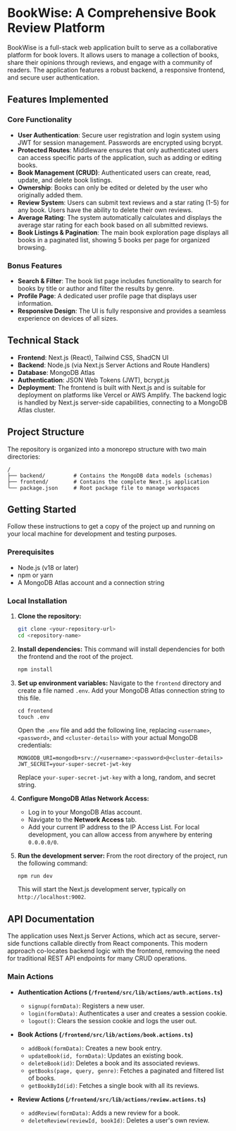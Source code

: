 # BookWise: A Comprehensive Book Review Platform

BookWise is a full-stack web application built to serve as a collaborative platform for book lovers. It allows users to manage a collection of books, share their opinions through reviews, and engage with a community of readers. The application features a robust backend, a responsive frontend, and secure user authentication.

## Features Implemented

### Core Functionality
- **User Authentication**: Secure user registration and login system using JWT for session management. Passwords are encrypted using bcrypt.
- **Protected Routes**: Middleware ensures that only authenticated users can access specific parts of the application, such as adding or editing books.
- **Book Management (CRUD)**: Authenticated users can create, read, update, and delete book listings.
- **Ownership**: Books can only be edited or deleted by the user who originally added them.
- **Review System**: Users can submit text reviews and a star rating (1-5) for any book. Users have the ability to delete their own reviews.
- **Average Rating**: The system automatically calculates and displays the average star rating for each book based on all submitted reviews.
- **Book Listings & Pagination**: The main book exploration page displays all books in a paginated list, showing 5 books per page for organized browsing.

### Bonus Features
- **Search & Filter**: The book list page includes functionality to search for books by title or author and filter the results by genre.
- **Profile Page**: A dedicated user profile page that displays user information.
- **Responsive Design**: The UI is fully responsive and provides a seamless experience on devices of all sizes.

## Technical Stack

- **Frontend**: Next.js (React), Tailwind CSS, ShadCN UI
- **Backend**: Node.js (via Next.js Server Actions and Route Handlers)
- **Database**: MongoDB Atlas
- **Authentication**: JSON Web Tokens (JWT), bcrypt.js
- **Deployment**: The frontend is built with Next.js and is suitable for deployment on platforms like Vercel or AWS Amplify. The backend logic is handled by Next.js server-side capabilities, connecting to a MongoDB Atlas cluster.

## Project Structure

The repository is organized into a monorepo structure with two main directories:

```
/
├── backend/         # Contains the MongoDB data models (schemas)
├── frontend/        # Contains the complete Next.js application
└── package.json     # Root package file to manage workspaces
```

## Getting Started

Follow these instructions to get a copy of the project up and running on your local machine for development and testing purposes.

### Prerequisites

- Node.js (v18 or later)
- npm or yarn
- A MongoDB Atlas account and a connection string

### Local Installation

1. **Clone the repository:**
   ```sh
   git clone <your-repository-url>
   cd <repository-name>
   ```

2. **Install dependencies:**
   This command will install dependencies for both the frontend and the root of the project.
   ```sh
   npm install
   ```

3. **Set up environment variables:**
   Navigate to the `frontend` directory and create a file named `.env`. Add your MongoDB Atlas connection string to this file.

   ```
   cd frontend
   touch .env
   ```

   Open the `.env` file and add the following line, replacing `<username>`, `<password>`, and `<cluster-details>` with your actual MongoDB credentials:
   ```
   MONGODB_URI=mongodb+srv://<username>:<password>@<cluster-details>
   JWT_SECRET=your-super-secret-jwt-key
   ```
   Replace `your-super-secret-jwt-key` with a long, random, and secret string.

4. **Configure MongoDB Atlas Network Access:**
   - Log in to your MongoDB Atlas account.
   - Navigate to the **Network Access** tab.
   - Add your current IP address to the IP Access List. For local development, you can allow access from anywhere by entering `0.0.0.0/0`.

5. **Run the development server:**
   From the root directory of the project, run the following command:
   ```sh
   npm run dev
   ```
   This will start the Next.js development server, typically on `http://localhost:9002`.

## API Documentation

The application uses Next.js Server Actions, which act as secure, server-side functions callable directly from React components. This modern approach co-locates backend logic with the frontend, removing the need for traditional REST API endpoints for many CRUD operations.

### Main Actions

- **Authentication Actions (`/frontend/src/lib/actions/auth.actions.ts`)**
  - `signup(formData)`: Registers a new user.
  - `login(formData)`: Authenticates a user and creates a session cookie.
  - `logout()`: Clears the session cookie and logs the user out.

- **Book Actions (`/frontend/src/lib/actions/book.actions.ts`)**
  - `addBook(formData)`: Creates a new book entry.
  - `updateBook(id, formData)`: Updates an existing book.
  - `deleteBook(id)`: Deletes a book and its associated reviews.
  - `getBooks(page, query, genre)`: Fetches a paginated and filtered list of books.
  - `getBookById(id)`: Fetches a single book with all its reviews.

- **Review Actions (`/frontend/src/lib/actions/review.actions.ts`)**
  - `addReview(formData)`: Adds a new review for a book.
  - `deleteReview(reviewId, bookId)`: Deletes a user's own review.
